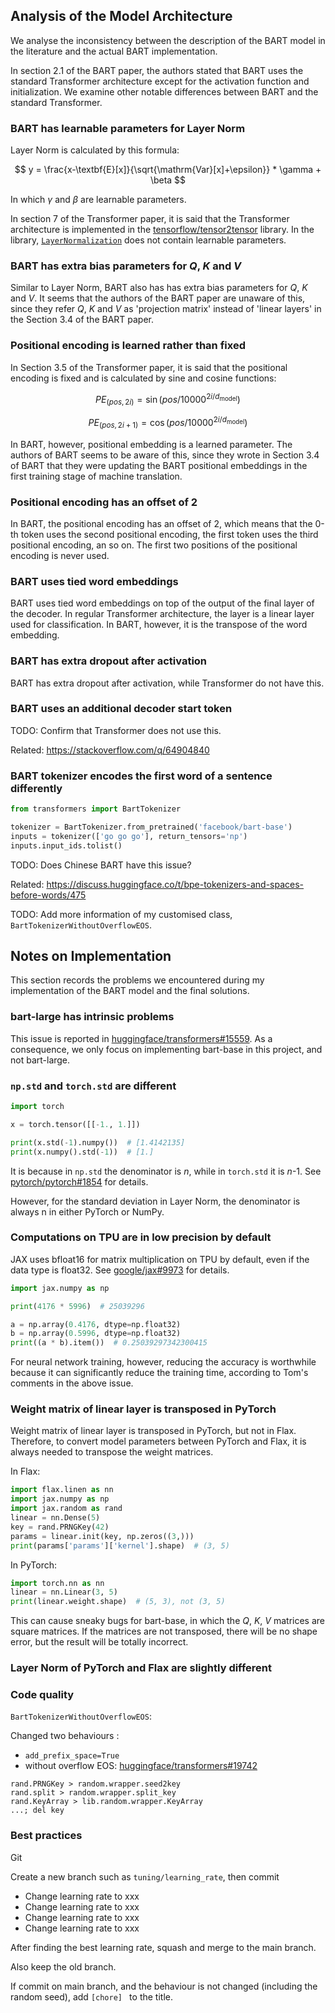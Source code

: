 ## Analysis of the Model Architecture

We analyse the inconsistency between the description of the BART model in the literature and the actual BART implementation.

In section 2.1 of the BART paper, the authors stated that BART uses the standard Transformer architecture except for the activation function and initialization. We examine other notable differences between BART and the standard Transformer.

### BART has learnable parameters for Layer Norm

Layer Norm is calculated by this formula:

$$
y = \frac{x-\textbf{E}[x]}{\sqrt{\mathrm{Var}[x]+\epsilon}} * \gamma + \beta
$$

In which $\gamma$ and $\beta$ are learnable parameters.

In section 7 of the Transformer paper, it is said that the Transformer architecture is implemented in the [tensorflow/tensor2tensor](https://github.com/tensorflow/tensor2tensor) library. In the library, [`LayerNormalization`](https://github.com/tensorflow/tensor2tensor/blob/c81d770/tensor2tensor/models/research/residual_shuffle_exchange.py#L40-L41) does not contain learnable parameters.

### BART has extra bias parameters for _Q_, _K_ and _V_

Similar to Layer Norm, BART also has has extra bias parameters for $Q$, $K$ and $V$. It seems that the authors of the BART paper are unaware of this, since they refer $Q$, $K$ and $V$ as 'projection matrix' instead of 'linear layers' in the Section 3.4 of the BART paper.

### Positional encoding is learned rather than fixed

In Section 3.5 of the Transformer paper, it is said that the positional encoding is fixed and is calculated by sine and cosine functions:

$$
PE_{(pos,2i)} = \sin(pos/10000^{2i/d_\mathrm{model}})
$$

$$
PE_{(pos,2i+1)} = \cos(pos/10000^{2i/d_\mathrm{model}})
$$

In BART, however, positional embedding is a learned parameter. The authors of BART seems to be aware of this, since they wrote in Section 3.4 of BART that they were updating the BART positional embeddings in the first training stage of machine translation.

### Positional encoding has an offset of 2

In BART, the positional encoding has an offset of 2, which means that the 0-th token uses the second positional encoding, the first token uses the third positional encoding, an so on. The first two positions of the positional encoding is never used.

### BART uses tied word embeddings

BART uses tied word embeddings on top of the output of the final layer of the decoder. In regular Transformer architecture, the layer is a linear layer used for classification. In BART, however, it is the transpose of the word embedding.

### BART has extra dropout after activation

BART has extra dropout after activation, while Transformer do not have this.

### BART uses an additional decoder start token

TODO: Confirm that Transformer does not use this.

Related: <https://stackoverflow.com/q/64904840>

### BART tokenizer encodes the first word of a sentence differently

```python
from transformers import BartTokenizer

tokenizer = BartTokenizer.from_pretrained('facebook/bart-base')
inputs = tokenizer(['go go go'], return_tensors='np')
inputs.input_ids.tolist()
```

TODO: Does Chinese BART have this issue?

Related: <https://discuss.huggingface.co/t/bpe-tokenizers-and-spaces-before-words/475>

TODO: Add more information of my customised class, `BartTokenizerWithoutOverflowEOS`.

## Notes on Implementation

This section records the problems we encountered during my implementation of the BART model and the final solutions.

### bart-large has intrinsic problems

This issue is reported in [huggingface/transformers#15559](https://github.com/huggingface/transformers/issues/15559). As a consequence, we only focus on implementing bart-base in this project, and not bart-large.

### `np.std` and `torch.std` are different

```python
import torch

x = torch.tensor([[-1., 1.]])

print(x.std(-1).numpy())  # [1.4142135]
print(x.numpy().std(-1))  # [1.]
```

It is because in `np.std` the denominator is _n_, while in `torch.std` it is _n_-1. See [pytorch/pytorch#1854](https://github.com/pytorch/pytorch/issues/1854) for details.

However, for the standard deviation in Layer Norm, the denominator is always n in either PyTorch or NumPy.

### Computations on TPU are in low precision by default

JAX uses bfloat16 for matrix multiplication on TPU by default, even if the data type is float32. See [google/jax#9973](https://github.com/google/jax/issues/9973) for details.

```python
import jax.numpy as np

print(4176 * 5996)  # 25039296

a = np.array(0.4176, dtype=np.float32)
b = np.array(0.5996, dtype=np.float32)
print((a * b).item())  # 0.25039297342300415
```

For neural network training, however, reducing the accuracy is worthwhile because it can significantly reduce the training time, according to Tom's comments in the above issue.

### Weight matrix of linear layer is transposed in PyTorch

Weight matrix of linear layer is transposed in PyTorch, but not in Flax. Therefore, to convert model parameters between PyTorch and Flax, it is always needed to transpose the weight matrices.

In Flax:

```python
import flax.linen as nn
import jax.numpy as np
import jax.random as rand
linear = nn.Dense(5)
key = rand.PRNGKey(42)
params = linear.init(key, np.zeros((3,)))
print(params['params']['kernel'].shape)  # (3, 5)
```

In PyTorch:

```python
import torch.nn as nn
linear = nn.Linear(3, 5)
print(linear.weight.shape)  # (5, 3), not (3, 5)
```

This can cause sneaky bugs for bart-base, in which the _Q_, _K_, _V_ matrices are square matrices. If the matrices are not transposed, there will be no shape error, but the result will be totally incorrect.

### Layer Norm of PyTorch and Flax are slightly different


### Code quality

`BartTokenizerWithoutOverflowEOS`:

Changed two behaviours :

- `add_prefix_space=True`
- without overflow EOS: [huggingface/transformers#19742](https://github.com/huggingface/transformers/issues/19742)

```
rand.PRNGKey > random.wrapper.seed2key
rand.split > random.wrapper.split_key
rand.KeyArray > lib.random.wrapper.KeyArray
...; del key
```

### Best practices

Git

Create a new branch such as `tuning/learning_rate`, then commit

- Change learning rate to xxx
- Change learning rate to xxx
- Change learning rate to xxx
- Change learning rate to xxx

After finding the best learning rate, squash and merge to the main branch.

Also keep the old branch.

If commit on main branch, and the behaviour is not changed (including the random seed), add `[chore] ` to the title.
